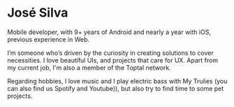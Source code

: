 # José Silva

Mobile developer, with 9+ years of Android and nearly a year with iOS, previous experience in Web.

I’m someone who’s driven by the curiosity in creating solutions to cover necessities. I love beautiful UIs, and projects that care for UX. Apart from my current job, I'm also a member of the Toptal network.

Regarding hobbies, I love music and I play electric bass with My Trulies (you can also find us Spotify and Youtube)), but also try to find time to some pet projects.
